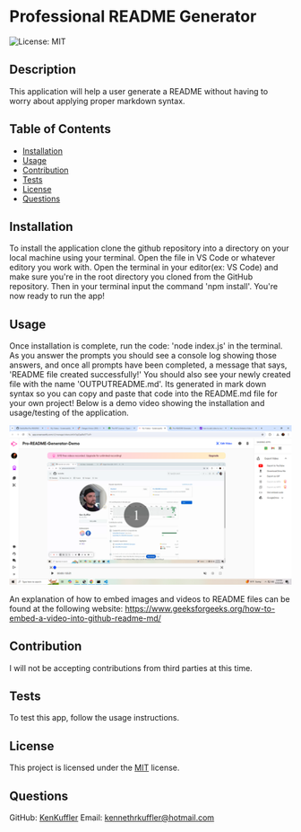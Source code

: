 # Professional README Generator

![License: MIT](https://img.shields.io/badge/License-MIT-yellow.svg)

## Description
This application will help a user generate a README without having to worry about applying proper markdown syntax.

## Table of Contents
- [Installation](#installation)
- [Usage](#usage)
- [Contribution](#contribution)
- [Tests](#tests)
- [License](#license)
- [Questions](#questions)

## Installation
To install the application clone the github repository into a directory on your local machine using your terminal. Open the file in VS Code or whatever editory you work with. Open the terminal in your editor(ex: VS Code) and make sure you're in the root directory you cloned from the GitHub repository. Then in your terminal input the command 'npm install'. You're now ready to run the app!

## Usage
Once installation is complete, run the code: 'node index.js' in the terminal. As you answer the prompts you should see a console log showing those answers, and  once all prompts have been completed, a message that says, 'README file created successfully!' You should also see your newly created file with the name 'OUTPUTREADME.md'. Its generated in mark down syntax so you can copy and paste that code into the README.md file for your own project! Below is a demo video showing the installation and usage/testing of the application.

[![Demo](./utils/demo-image.png)](./utils/Pro-README-Generator-Demo.webm)

An explanation of how to embed images and videos to README files can be found at the following website: https://www.geeksforgeeks.org/how-to-embed-a-video-into-github-readme-md/

## Contribution
I will not be accepting contributions from third parties at this time.

## Tests
To test this app, follow the usage instructions.

## License

This project is licensed under the [MIT](https://opensource.org/licenses/MIT) license.


## Questions
GitHub: [KenKuffler](https://github.com/KenKuffler)
Email: kennethrkuffler@hotmail.com
